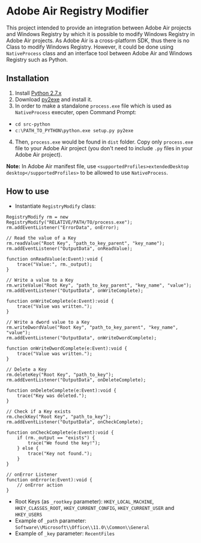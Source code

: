 # Adobe Air Registry Modifier

This project intended to provide an integration between Adobe Air projects and Windows Registry by which it is possible to modify Windows Registry in Adobe Air projects. As Adobe Air is a cross-platform SDK, thus there is no Class to modify Windows Registry. However, it could be done using `NativeProcess` class and an interface tool between Adobe Air and Windows Registry such as Python.

## Installation

1. Install [Python 2.7.x](https://www.python.org/downloads/)
2. Download [py2exe](http://sourceforge.net/projects/py2exe/files/py2exe/0.6.9/py2exe-0.6.9.win32-py2.7.exe/download) and install it.
3. In order to make a standalone `process.exe` file which is used as `NativeProcess` executer, open Command Prompt:
  * `cd src-python`
  * `c:\PATH_TO_PYTHON\python.exe setup.py py2exe`
4. Then, `process.exe` would be found in `dist` folder. Copy only `process.exe` file to your Adobe Air project (you don't need to include `.py` files in your Adobe Air project).

**Note:** In Adobe Air manifest file, use `<supportedProfiles>extendedDesktop desktop</supportedProfiles>` to be allowed to use `NativeProcess`.

## How to use

+ Instantiate `RegistryModify` class:

```actionscript3
RegistryModify rm = new RegistryModify("RELATIVE/PATH/TO/process.exe");
rm.addEventListener("ErrorData", onError);

// Read the value of a Key
rm.readValue("Root Key", "path_to_key_parent", "key_name");
rm.addEventListener("OutputData", onReadValue);

function onReadValue(e:Event):void {
    trace("Value:", rm._output);
}

// Write a value to a Key
rm.writeValue("Root Key", "path_to_key_parent", "key_name", "value");
rm.addEventListener("OutputData", onWriteComplete);

function onWriteComplete(e:Event):void {
    trace("Value was written.");
}

// Write a dword value to a Key
rm.writeDwordValue("Root Key", "path_to_key_parent", "key_name", "value");
rm.addEventListener("OutputData", onWriteDwordComplete);

function onWriteDwordComplete(e:Event):void {
    trace("Value was written.");
}

// Delete a Key
rm.deleteKey("Root Key", "path_to_key");
rm.addEventListener("OutputData", onDeleteComplete);

function onDeleteComplete(e:Event):void {
    trace("Key was deleted.");
}

// Check if a Key exists
rm.checkKey("Root Key", "path_to_key");
rm.addEventListener("OutputData", onCheckComplete);

function onCheckComplete(e:Event):void {
    if (rm._output == "exists") {
        trace("We found the key!");
    } else {
        trace("Key not found.");
    }
}

// onError Listener
function onError(e:Event):void {
    // onError action
}
```

+ Root Keys (as `_rootkey` parameter): `HKEY_LOCAL_MACHINE`, `HKEY_CLASSES_ROOT`, `HKEY_CURRENT_CONFIG`, `HKEY_CURRENT_USER` and `HKEY_USERS`
+ Example of `_path` parameter: `Software\\Microsoft\\Office\\11.0\\Common\\General`
+ Example of `_key` parameter: `RecentFiles`
